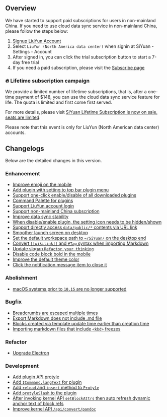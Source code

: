 ## Overview

We have started to support paid subscriptions for users in non-mainland China. If you need to use cloud data sync service in non-mainland China, please follow the steps below:

1. [Signup LiuYun Account](https://liuyun.io/register)
2. Select `LiuYun (North America data center)` when signin at SiYuan - Settings - Account
3. After signed in, you can click the trial subscription button to start a 7-day free trial
4. If you need a paid subscription, please visit the [Subscribe page](https://liuyun.io/subscribe/siyuan)

### 🔥 Lifetime subscription campaign

We provide a limited number of lifetime subscriptions, that is, after a one-time payment of $148, you can use the cloud data sync service feature for life. The quota is limited and first come first served.

For more details, please visit [SiYuan Lifetime Subscription is now on sale, seats are limited](https://liuyun.io/article/1687355154445).

Please note that this event is only for LiuYun (North American data center) accounts.

## Changelogs

Below are the detailed changes in this version.

### Enhancement

* [Improve emoji on the mobile](https://github.com/siyuan-note/siyuan/issues/8484)
* [Add plugin with setting to top bar plugin menu](https://github.com/siyuan-note/siyuan/issues/8486)
* [Support one-click enable/disable of all downloaded plugins](https://github.com/siyuan-note/siyuan/issues/8523)
* [Command Palette for plugins](https://github.com/siyuan-note/siyuan/issues/8526)
* [Support LiuYun account login](https://github.com/siyuan-note/siyuan/issues/8578)
* [Support non-mainland China subscription](https://github.com/siyuan-note/siyuan/issues/8584)
* [Improve data sync stability](https://github.com/siyuan-note/siyuan/issues/8591)
* [When disable/enable plugin, the setting icon needs to be hidden/shown](https://github.com/siyuan-note/siyuan/issues/8592)
* [Support directly access `data/public/*` contents via URL link](https://github.com/siyuan-note/siyuan/issues/8593)
* [Smoother launch screen on desktop](https://github.com/siyuan-note/siyuan/issues/8596)
* [Set the default workspace path to `~/SiYuan/` on the desktop end](https://github.com/siyuan-note/siyuan/issues/8602)
* [Convert `[[wikilink]]` and `#Tag` syntax when importing Markdown](https://github.com/siyuan-note/siyuan/issues/8603)
* [Update slogan `Refactor your thinking`](https://github.com/siyuan-note/siyuan/issues/8608)
* [Disable code block bold in the mobile](https://github.com/siyuan-note/siyuan/issues/8613)
* [Improve the default theme color](https://github.com/siyuan-note/siyuan/issues/8616)
* [Click the notification message item to close it](https://github.com/siyuan-note/siyuan/issues/8622)

### Abolishment

* [macOS systems prior to `10.15` are no longer supported](https://github.com/siyuan-note/siyuan/issues/8604)

### Bugfix

* [Breadcrumbs are escaped multiple times](https://github.com/siyuan-note/siyuan/issues/8580)
* [Export Markdown does not include .md file](https://github.com/siyuan-note/siyuan/issues/8587)
* [Blocks created via template update time earlier than creation time](https://github.com/siyuan-note/siyuan/issues/8607)
* [Importing markdown files that include `<kbd>` freezes](https://github.com/siyuan-note/siyuan/issues/8611)

### Refactor

* [Upgrade Electron](https://github.com/siyuan-note/siyuan/issues/8597)

### Development

* [Add plugin API protyle](https://github.com/siyuan-note/siyuan/issues/8445)
* [Add  `ICommand.langText` for  plugin](https://github.com/siyuan-note/siyuan/pull/8589)
* [Add `reload` and `insert` method to `Protyle`](https://github.com/siyuan-note/siyuan/issues/8598)
* [Add `protyleSlash` to the plugin](https://github.com/siyuan-note/siyuan/issues/8599)
* [After invoking kernel API `setBlockAttrs` then auto refresh dynamic anchor text of block refs](https://github.com/siyuan-note/siyuan/issues/8605)
* [Improve kernel API `/api/convert/pandoc`](https://github.com/siyuan-note/siyuan/issues/8619)

